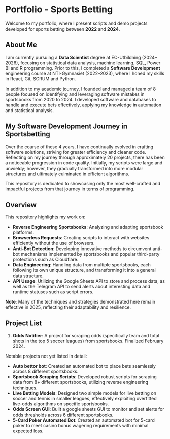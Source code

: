 # Portfolio - Sports Betting

Welcome to my portfolio, where I present scripts and demo projects developed for sports betting between **2022** and **2024**.  

## About Me  
I am currently pursuing a **Data Scientist** degree at EC-Utbildning (2024–2026), focusing on statistical data analysis, machine learning, SQL, Power BI and R programming.
Prior to this, I completed a **Software Development** engineering course at NTI-Gymnasiet (2022–2023), where I honed my skills in React, Git, SCRUM and Python.

In addition to my academic journey, I founded and managed a team of 8 people focused on identifying and leveraging software mistakes in sportsbooks from 2020 to 2024. I developed software and databases to handle and execute bets effectively, applying my knowledge in automation and statistical analysis.  

## My Software Development Journey in Sportsbetting
Over the course of these 4 years, I have continually evolved in crafting software solutions, striving for greater efficiency and cleaner code. Reflecting on my journey through approximately 20 projects, there has been a noticeable progression in code quality. Initially, my scripts were large and unwieldy; however, they gradually transformed into more modular structures and ultimately culminated in efficient algorithms.  

This repository is dedicated to showcasing only the most well-crafted and impactful projects from that journey in terms of programming.

## Overview  

This repository highlights my work on:  
- **Reverse Engineering Sportsbooks**: Analyzing and adapting sportsbook platforms.  
- **Browserless Requests**: Creating scripts to interact with websites efficiently without the use of browsers.  
- **Anti-Bot Detection**: Developing innovative methods to circumvent anti-bot mechanisms implemented by sportsbooks and popular third-party protections such as Cloudflare.  
- **Data Engineering**: Handling data from multiple sportsbooks, each following its own unique structure, and transforming it into a general data structure.  
- **API Usage**: Utilizing the Google Sheets API to store and process data, as well as the Telegram API to send alerts about interesting data and runtime statuses such as script errors.  

**Note**: Many of the techniques and strategies demonstrated here remain effective in 2025, reflecting their adaptability and resilience.

## Project List  
1. **Odds Notifier**: A project for scraping odds (specifically team and total shots in the top 5 soccer leagues) from sportsbooks. Finalized February 2024.

Notable projects not yet listed in detail:
- **Auto bettor bot**: Created an automated bot to place bets seamlessly across 8 different sportsbooks.
- **Sportsbook Scraping Scripts**: Developed robust scripts for scraping data from 8+ different sportsbooks, utilizing reverse engineering techniques.
- **Live Betting Models**: Designed two simple models for live betting on soccer and tennis in smaller leagues, effectively exploiting overfitted live-odds algorithms on specific sportsbooks.
- **Odds Screen GUI**: Built a google sheets GUI to monitor and set alerts for odds thresholds across 6 different sportsbooks.
- **5-Card Poker Automated Bot**: Created an automated bot for 5-card poker to meet casino bonus wagering requirements with minimal expected loss.
